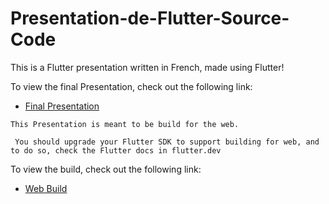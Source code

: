 # Presentation-de-Flutter-Source-Code

This is a Flutter presentation written in French, made using Flutter!

To view the final Presentation, check out the following link:

 - [Final Presentation](https://yassine-latreche.github.io/Flutter-Presentation-Using-Flutter/)

 ``` This Presentation is meant to be build for the web. ```

 ``` You should upgrade your Flutter SDK to support building for web, and to do so, check the Flutter docs in flutter.dev```

 To view the build, check out the following link:

 - [Web Build](https://github.com/Yassine-Latreche/Presentation-de-Flutter-Web/)
